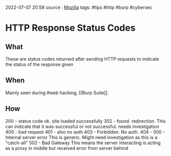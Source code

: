 2022-07-07 20:58
source : [Mozilla](https://developer.mozilla.org/en-US/docs/Web/HTTP/Status)
tags: #tips #http #burp #cybersec 

# HTTP Response Status Codes


## What
These are status codes returned after sending HTTP requests to indicate the status of the response given

## When
Mainly seen during #web hacking, [[Burp Suite]].

## How
200 - status code ok. site loaded successfully
302 - found. redirection. This can indicate that it was successful or not successful. needs investigation
400 - bad request
401 - also no auth
403 - Forbidden. No auth.
404 - 
500 - Internal server error This is generic. Might need investigation as this is a "catch-all"
502 - Bad Gateway This means the server interacting is acting as a proxy in middle but received error from server behind

